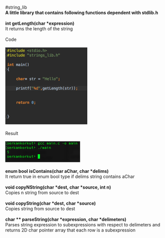 #string_lib
<br>
**A little library that contains following functions dependent with stdlib.h**
<br>
<br>
**int getLength(char \*expression)**
<br>
It returns the length of the string 
<br>
<br>
Code 
<br>
<br>
![Alt text](https://github.com/justSomeRandomPal/CS-Hacettepe-Club/blob/master/string_lib/img/getLength.png?raw=true "Get Length")
<br>
<br>
Result
<br>
<br>
![Alt text](https://github.com/justSomeRandomPal/CS-Hacettepe-Club/blob/master/string_lib/img/getLengthsUsage.png?raw=true "Get Length Usage")
<br>
<br>
**enum bool isContains(char aChar, char \*delims)**
<br>
It return true in enum bool type if delims string contains aChar 
<br>
<br>
**void copyNString(char \*dest, char \*source, int n)**
<br>
Copies n string from source to dest
<br>
<br>
**void copyString(char \*dest, char \*source)**
<br>
Copies string from source to dest
<br>
<br>
**char \*\* parseString(char \*expression, char \*delimeters)**
<br>
Parses string expression to subexpressions with respect to delimeters and returns 2D char pointer array that each row is a subexpression

